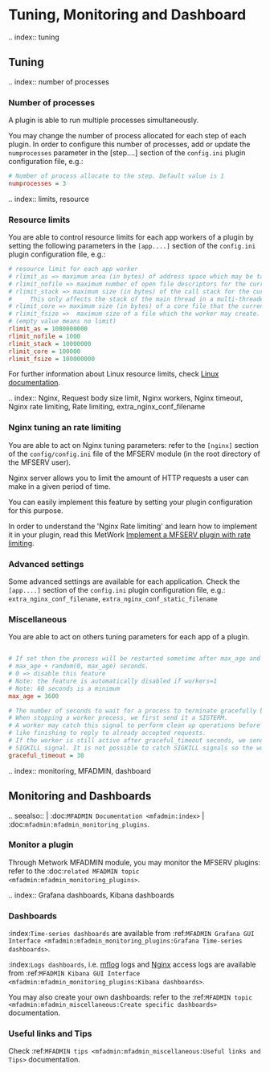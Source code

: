 
# Tuning, Monitoring and Dashboard
.. index:: tuning
## Tuning
.. index:: number of processes
### Number of processes

A plugin is able to run multiple processes simultaneously.

You may change the number of process allocated for each step of each plugin. In order to configure this number of processes, add or update the `numprocesses` parameter in the [step....] section of the `config.ini` plugin configuration file, e.g.:
```cfg
# Number of process allocate to the step. Default value is 1
numprocesses = 3
```
.. index:: limits, resource
### Resource limits

You are able to control resource limits for each app workers of a plugin by setting the following parameters in the `[app....]` section of the `config.ini` plugin configuration file, e.g.:

```cfg
# resource limit for each app worker
# rlimit_as => maximum area (in bytes) of address space which may be taken by the worker.
# rlimit_nofile => maximum number of open file descriptors for the current worker.
# rlimit_stack => maximum size (in bytes) of the call stack for the current worker.
#     This only affects the stack of the main thread in a multi-threaded worker.
# rlimit_core => maximum size (in bytes) of a core file that the current worker can create.
# rlimit_fsize =>  maximum size of a file which the worker may create.
# (empty value means no limit)
rlimit_as = 1000000000
rlimit_nofile = 1000
rlimit_stack = 10000000
rlimit_core = 100000
rlimit_fsize = 100000000
```

For further information about Linux resource limits, check [Linux documentation](http://man7.org/linux/man-pages/man2/setrlimit.2.html).

.. index:: Nginx, Request body size limit, Nginx workers, Nginx timeout, Nginx rate limiting, Rate limiting, extra_nginx_conf_filename
### Nginx tuning an rate limiting

You are able to act on Nginx tuning parameters: refer to the `[nginx]` section of the `config/config.ini` file of the MFSERV module (in the root directory of the MFSERV user).

Nginx server allows you to limit the amount of HTTP requests a user can make in a given period of time.

You can easily implement this feature by setting your plugin configuration for this purpose. 

In order to understand the 'Nginx Rate limiting' and learn how to implement it in your plugin, read this MetWork [Implement a MFSERV plugin with rate limiting](https://medium.com/metwork-framework/implement-a-mfserv-plugin-with-rate-limiting-fd38d2d5ccd8).

### Advanced settings

Some advanced settings are available for each application. Check the `[app....]` section of the `config.ini` plugin configuration file, e.g.: `extra_nginx_conf_filename`, `extra_nginx_conf_static_filename`


### Miscellaneous

You are able to act on others tuning parameters for each app of a plugin.

```cfg 

# If set then the process will be restarted sometime after max_age and
# max_age + random(0, max_age) seconds.
# 0 => disable this feature
# Note: the feature is automatically disabled if workers=1
# Note: 60 seconds is a minimum
max_age = 3600

# The number of seconds to wait for a process to terminate gracefully before killing it.
# When stopping a worker process, we first send it a SIGTERM.
# A worker may catch this signal to perform clean up operations before exiting
# like finishing to reply to already accepted requests.
# If the worker is still active after graceful_timeout seconds, we send it a
# SIGKILL signal. It is not possible to catch SIGKILL signals so the worker will stop.
graceful_timeout = 30
```

.. index:: monitoring, MFADMIN, dashboard
## Monitoring and Dashboards

.. seealso::
    | :doc:`MFADMIN Documentation <mfadmin:index>`
    | :doc:`mfadmin:mfadmin_monitoring_plugins`.

### Monitor a plugin
Through Metwork MFADMIN module, you may monitor the MFSERV plugins: refer to the :doc:`related MFADMIN topic <mfadmin:mfadmin_monitoring_plugins>`.

.. index:: Grafana dashboards, Kibana dashboards
### Dashboards
:index:`Time-series dashboards` are available from :ref:`MFADMIN Grafana GUI Interface <mfadmin:mfadmin_monitoring_plugins:Grafana Time-series dashboards>`.

:index:`Logs dashboards`, i.e. [mflog](https://github.com/metwork-framework/mflog) logs and [Nginx](https://www.nginx.com/) access logs are available from :ref:`MFADMIN Kibana GUI Interface <mfadmin:mfadmin_monitoring_plugins:Kibana dashboards>`.

You may also create your own dashboards: refer to the :ref:`MFADMIN topic <mfadmin:mfadmin_miscellaneous:Create specific dashboards>` documentation.

### Useful links and Tips

Check :ref:`MFADMIN tips <mfadmin:mfadmin_miscellaneous:Useful links and Tips>` documentation.

<!--
Intentional comment to prevent m2r from generating bad rst statements when the file ends with a block .. xxx ::
-->
